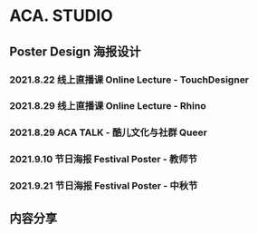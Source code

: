 # ACA. STUDIO
## Poster Design 海报设计
### 2021.8.22 线上直播课 Online Lecture - TouchDesigner
### 2021.8.29 线上直播课 Online Lecture - Rhino
### 2021.8.29 ACA TALK - 酷儿文化与社群 Queer
### 2021.9.10 节日海报 Festival Poster - 教师节
### 2021.9.21 节日海报 Festival Poster - 中秋节
## 内容分享
